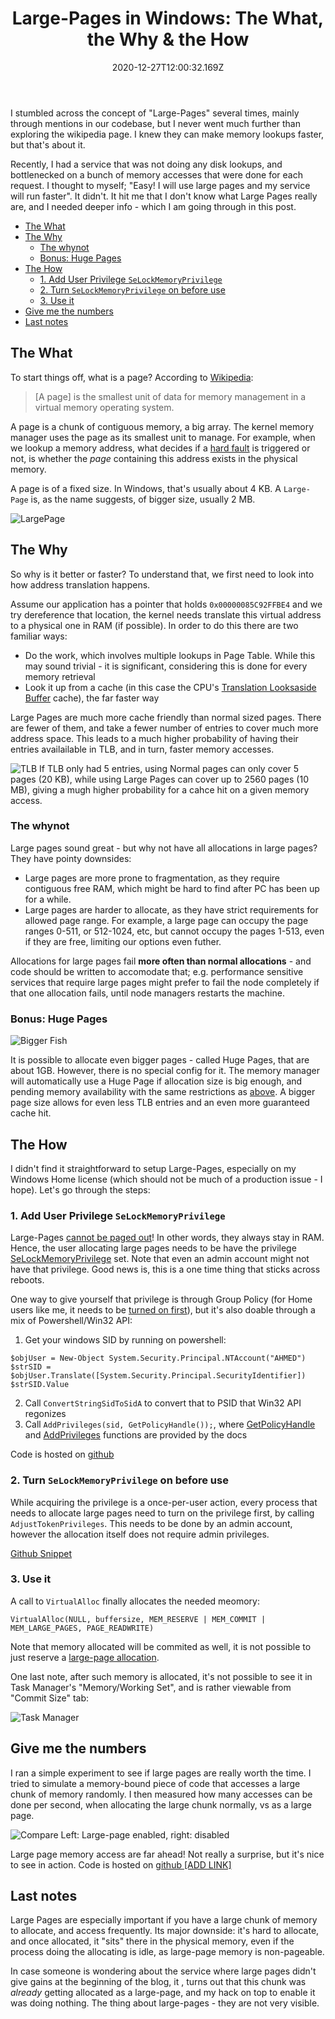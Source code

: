 ﻿---
title: "Large-Pages in Windows: The What, the Why & the How"
date: "2020-12-27T12:00:32.169Z"
description: It hit me that I don’t know what Large Pages really are, and I needed deeper info - which I am going through in this post.
seotitle: Large Pages memory accesses Page Table lookups Translation Looksaside Buffer
socialPic: LargePage.PNG
featuredImage: LargePage.PNG
---

I stumbled across the concept of "Large-Pages" several times, mainly through mentions in our codebase, but I never went much further than exploring the wikipedia page. I knew they can make memory lookups faster, but that's about it. 

Recently, I had a service that was not doing any disk lookups, and bottlenecked on a bunch of memory accesses that were done for each request. I thought to myself; "Easy! I will use large pages and my service will run faster". It didn't. It hit me that I don't know what Large Pages really are, and I needed deeper info - which I am going through in this post.

- [The What](#the-what)
- [The Why](#the-why)
  - [The whynot](#the-whynot)
  - [Bonus: Huge Pages](#bonus-huge-pages)
- [The How](#the-how)
  - [1. Add User Privilege `SeLockMemoryPrivilege`](#1-add-user-privilege-selockmemoryprivilege)
  - [2. Turn `SeLockMemoryPrivilege` on before use](#2-turn-selockmemoryprivilege-on-before-use)
  - [3. Use it](#3-use-it)
- [Give me the numbers](#give-me-the-numbers)
- [Last notes](#last-notes)

## The What

To start things off, what is a page? According to [Wikipedia](https://en.wikipedia.org/wiki/Page_(computer_memory)): 

> [A page]  is the smallest unit of data for memory management in a virtual memory operating system.

A page is a chunk of contiguous memory, a big array. The kernel memory manager uses the page as its smallest unit to manage. For example, when we lookup a memory address, what decides if a [hard fault](https://scoutapm.com/blog/understanding-page-faults-and-memory-swap-in-outs-when-should-you-worry) is triggered or not, is whether the *page* containing this address exists in the physical memory.

A page is of a fixed size. In Windows, that's usually about 4 KB. A `Large-Page` is, as the name suggests, of bigger size, usually 2 MB. 

![LargePage](LargePage.svg "Large Pages")

## The Why

So why is it better or faster? To understand that, we first need to look into how address translation happens. 

Assume our application has a pointer that holds `0x00000085C92FFBE4` and we try dereference that location, the kernel needs translate this virtual address to a physical one in RAM (if possible). In order to do this there are two familiar ways:

  - Do the work, which involves multiple lookups in Page Table. While this may sound trivial - it is significant, considering this is done for every memory retrieval
  - Look it up from a cache (in this case the CPU's [Translation Looksaside Buffer](https://www.geeksforgeeks.org/whats-difference-between-cpu-cache-and-tlb/) cache), the far faster way

Large Pages are much more cache friendly than normal sized pages. There are fewer of them, and take a fewer number of entries to cover much more address space. This leads to a much higher probability of having their entries availailable in TLB, and in turn, faster memory accesses.


![TLB](TLB.svg "TLB")
If TLB only had 5 entries, using Normal pages can only cover 5 pages (20 KB), while using Large Pages can cover up to 2560 pages (10 MB), giving a mugh higher probability for a cahce hit on a given memory access.
 

### The whynot

Large pages sound great - but why not have all allocations in large pages? They have pointy downsides: 
- Large pages are more prone to fragmentation, as they require contiguous free RAM, which might be hard to find after PC has been up for a while. 
- Large pages are harder to allocate, as they have strict requirements for allowed page range. For example, a large page can occupy the page ranges 0-511, or 512-1024, etc, but cannot occupy the pages 1-513, even if they are free, limiting our options even futher.

Allocations for large pages fail **more often than normal allocations** - and code should be written to accomodate that; e.g. performance sensitive services that require large pages might prefer to fail the node completely if that one allocation fails, until node managers restarts the machine. 

### Bonus: Huge Pages

![Bigger Fish](biggerFish.jpeg)

It is possible to allocate even bigger pages - called Huge Pages, that are about 1GB. However, there is no special config for it. The memory manager will automatically use a Huge Page if allocation size is big enough, and pending memory availability with the same restrictions as [above](#the-whynot). A bigger page size allows for even less TLB entries and an even more guaranteed cache hit.

## The How

I didn't find it straightforward to setup Large-Pages, especially on my Windows Home license (which should not be much of a production issue - I hope). Let's go through the steps: 

### 1. Add User Privilege `SeLockMemoryPrivilege` 

Large-Pages [cannot be paged out](https://devblogs.microsoft.com/oldnewthing/20110128-00/?p=11643)! In other words, they always stay in RAM. Hence, the user allocating large pages needs to be have the privilege [SeLockMemoryPrivilege](https://docs.microsoft.com/en-us/windows/security/threat-protection/security-policy-settings/lock-pages-in-memory) set. Note that even an admin account might not have that privilege. Good news is, this is a one time thing that sticks across reboots. 

One way to give yourself that privilege is through Group Policy (for Home users like me, it needs to be [turned on first](https://superuser.com/a/1229992)), but it's also doable through a mix of Powershell/Win32 API:

1. Get your windows SID by running on powershell: 
```
$objUser = New-Object System.Security.Principal.NTAccount("AHMED")
$strSID = $objUser.Translate([System.Security.Principal.SecurityIdentifier])
$strSID.Value
```
2. Call `ConvertStringSidToSidA` to convert that to PSID that Win32 API regonizes
3. Call `AddPrivileges(sid, GetPolicyHandle());`, where [GetPolicyHandle](https://docs.microsoft.com/en-us/windows/win32/secmgmt/opening-a-policy-object-handle) and [AddPrivileges](https://docs.microsoft.com/en-us/windows/win32/secmgmt/managing-account-permissions) functions are provided by the docs

Code is hosted on [github](https://github.com/aybassiouny/mahdytech/pull/14/files#diff-20e3333f5c404fc51fd0d69474f6dd96fd27f55248a2edde2f6e2e43134c9618)

### 2. Turn `SeLockMemoryPrivilege` on before use

While acquiring the privilege is a once-per-user action, every process that needs to allocate large pages need to turn on the privilege first, by calling `AdjustTokenPrivileges`. This needs to be done by an admin account, however the allocation itself does not require admin privileges. 

[Github Snippet]()

### 3. Use it

A call to `VirtualAlloc` finally allocates the needed meomory: 

```
VirtualAlloc(NULL, buffersize, MEM_RESERVE | MEM_COMMIT | MEM_LARGE_PAGES, PAGE_READWRITE)
```

Note that memory allocated will be commited as well, it is not possible to just reserve a [large-page allocation](https://docs.microsoft.com/en-us/windows/win32/memory/large-page-support). 

One last note, after such memory is allocated, it's not possible to see it in Task Manager's "Memory/Working Set", and is rather viewable from "Commit Size" tab: 

![Task Manager](./task_manager.png)

## Give me the numbers 

I ran a simple experiment to see if large pages are really worth the time. I tried to simulate a memory-bound piece of code that accesses a large chunk of memory randomly. I then measured how many accesses can be done per second, when allocating the large chunk normally, vs as a large page.  

![Compare ](./comparison.gif)
Left: Large-page enabled, right: disabled

Large page memory access are far ahead! Not really a surprise, but it's nice to see in action. Code is hosted on [github [ADD LINK]]()

## Last notes

Large Pages are especially important if you have a large chunk of memory to allocate, and access frequently. Its major downside: it's hard to allocate, and once allocated, it "sits" there in the physical memory, even if the process doing the allocating is idle, as large-page memory is non-pageable.

In case someone is wondering about the service where large pages didn't give gains at the beginning of the blog, it , turns out that this chunk was *already* getting allocated as a large-page, and my hack on top to enable it was doing nothing. The thing about large-pages - they are not very visible.